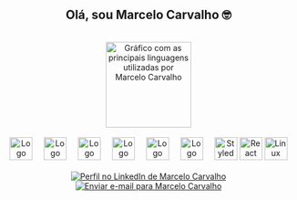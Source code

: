 
<div align="center">
  <h2>Olá, sou Marcelo Carvalho 🤓</h2>
</div>
<br>
<div align="center">
  <img 
    src="https://github-readme-stats.vercel.app/api/top-langs?username=marcelocarvalho1&locale=en&hide_title=false&layout=compact&card_width=320&langs_count=5&theme=dracula&hide_border=false&order=2" 
    height="150" 
    alt="Gráfico com as principais linguagens utilizadas por Marcelo Carvalho" />
</div>
<div style="display: inline_block" align="center"><br>
  <img src="https://cdn.jsdelivr.net/gh/devicons/devicon/icons/html5/html5-plain.svg" height="40" alt="Logo do HTML5" />
  <img width="12" />
  <img src="https://cdn.jsdelivr.net/gh/devicons/devicon/icons/css3/css3-plain.svg" height="40" alt="Logo do CSS3" />
  <img width="12" />
  <img src="https://cdn.jsdelivr.net/gh/devicons/devicon/icons/javascript/javascript-plain.svg" height="40" alt="Logo do JavaScript" />
  <img width="12" />
  <img src="https://cdn.jsdelivr.net/gh/devicons/devicon/icons/git/git-original.svg" height="40" alt="Logo do Git" />
  <img width="12" />
  <img src="https://cdn.jsdelivr.net/gh/devicons/devicon/icons/sass/sass-original.svg" height="40" alt="Logo do Sass" />
  <img width="12" />
  <img src="https://cdn.jsdelivr.net/gh/devicons/devicon/icons/bootstrap/bootstrap-original-wordmark.svg" height="40" alt="Logo do Bootstrap" />
  <img width="12" />
 <img src="https://profilinator.rishav.dev/skills-assets/styled-components.png" height="40" alt="Styled Components logo" />
 <img src="https://profilinator.rishav.dev/skills-assets/react-original-wordmark.svg" height="40" alt="React logo" />
<img src="https://profilinator.rishav.dev/skills-assets/linux-original.svg" height="40" alt="Linux logo" />



</div>
</div>

<br>
<div align="center"> 
  <a href="https://www.linkedin.com/in/a-marcelo-carvalho/" target="_blank">
    <img src="https://img.shields.io/badge/-LinkedIn-%230077B5?style=for-the-badge&logo=linkedin&logoColor=white" alt="Perfil no LinkedIn de Marcelo Carvalho">
  </a>
  <a href="mailto:marceloo.dev@gmail.com">
    <img src="https://img.shields.io/badge/Gmail-D14836?style=for-the-badge&logo=gmail&logoColor=white" alt="Enviar e-mail para Marcelo Carvalho">
  </a>
</div>

<br>


###

